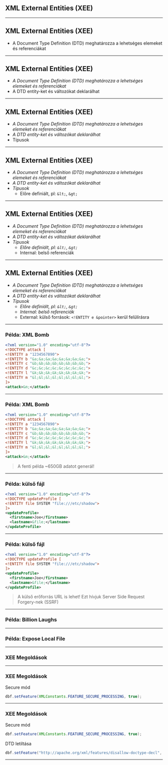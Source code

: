 
## XML External Entities (XEE)

---

## XML External Entities (XEE)

- A Document Type Definition (DTD) meghatározza a lehetséges elemeket és referenciákat

---

## XML External Entities (XEE)

- *A Document Type Definition (DTD) meghatározza a lehetséges elemeket és referenciákat*
- A DTD entity-ket és változókat deklarálhat

---

## XML External Entities (XEE)

- *A Document Type Definition (DTD) meghatározza a lehetséges elemeket és referenciákat*
- *A DTD entity-ket és változókat deklarálhat*
- Típusok

---

## XML External Entities (XEE)

- *A Document Type Definition (DTD) meghatározza a lehetséges elemeket és referenciákat*
- *A DTD entity-ket és változókat deklarálhat*
- *Típusok*
  - Előre definiált, pl: `&lt;`, `&gt;`

---

## XML External Entities (XEE)

- *A Document Type Definition (DTD) meghatározza a lehetséges elemeket és referenciákat*
- *A DTD entity-ket és változókat deklarálhat*
- *Típusok*
  - *Előre definiált, pl: `&lt;`, `&gt;`*
  - Internal: belső referenciák

---

## XML External Entities (XEE)

- *A Document Type Definition (DTD) meghatározza a lehetséges elemeket és referenciákat*
- *A DTD entity-ket és változókat deklarálhat*
- *Típusok*
  - *Előre definiált, pl: `&lt;`, `&gt;`*
  - *Internal: belső referenciák*
  - External: külső források: `<!ENTITY e &pointer>` kerül felülírásra

---

### Példa: XML Bomb

```xml
<?xml version="1.0" encoding="utf-8"?>
<!DOCTYPE attack [
<!ENTITY a "1234567890">
<!ENTITY b "&a;&a;&a;&a;&a;&a;&a;&a;">
<!ENTITY c "&b;&b;&b;&b;&b;&b;&b;&b;">
<!ENTITY d "&c;&c;&c;&c;&c;&c;&c;&c;">
<!ENTITY l "&k;&k;&k;&k;&k;&k;&k;&k;">
<!ENTITY m "&l;&l;&l;&l;&l;&l;&l;&l;">
]>
<attack>&m;</attack>
```

---

### Példa: XML Bomb

```xml
<?xml version="1.0" encoding="utf-8"?>
<!DOCTYPE attack [
<!ENTITY a "1234567890">
<!ENTITY b "&a;&a;&a;&a;&a;&a;&a;&a;">
<!ENTITY c "&b;&b;&b;&b;&b;&b;&b;&b;">
<!ENTITY d "&c;&c;&c;&c;&c;&c;&c;&c;">
<!ENTITY l "&k;&k;&k;&k;&k;&k;&k;&k;">
<!ENTITY m "&l;&l;&l;&l;&l;&l;&l;&l;">
]>
<attack>&m;</attack>
```

> A fenti példa ~650GB adatot generál!

---

### Példa: külső fájl

```xml
<?xml version="1.0" encoding="utf-8"?>
<!DOCTYPE updateProfile [
<!ENTITY file SYSTEM "file:///etc/shadow">
]>
<updateProfile>
  <firstname>Joe</firstname>
  <lastname>&file;</lastname>
</updateProfile>
```

---

### Példa: külső fájl

```xml
<?xml version="1.0" encoding="utf-8"?>
<!DOCTYPE updateProfile [
<!ENTITY file SYSTEM "file:///etc/shadow">
]>
<updateProfile>
  <firstname>Joe</firstname>
  <lastname>&file;</lastname>
</updateProfile>
```

> A külső erőforrás URL is lehet!
> Ezt hívjuk Server Side Request Forgery-nek (SSRF)

---

### Példa: Billion Laughs

---

### Példa: Expose Local File

---

### XEE Megoldások

---

### XEE Megoldások

Secure mód

```java
dbf.setFeature(XMLConstants.FEATURE_SECURE_PROCESSING, true);
```

---

### XEE Megoldások

Secure mód

```java
dbf.setFeature(XMLConstants.FEATURE_SECURE_PROCESSING, true);
```

DTD letiltása

```java
dbf.setFeature("http://apache.org/xml/features/disallow-doctype-decl", true);
```

---